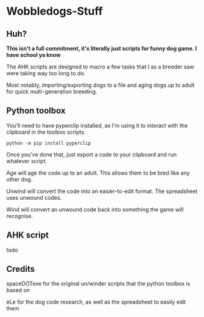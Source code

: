 # Wobbledogs-Stuff

## Huh?
**This isn't a full commitment, it's literally just scripts for funny dog game. I have school ya know**

The AHK scripts are designed to macro a few tasks that I as a breeder saw were taking way too long to do.

Most notably, importing/exporting dogs to a file and aging dogs up to adult for quick multi-generation breeding.

## Python toolbox
You'll need to have pyperclip installed, as I'm using it to interact with the clipboard in the toolbox scripts.

`python -m pip install pyperclip`

Once you've done that, just export a code to your clipboard and run whatever script.

Age will age the code up to an adult. This allows them to be bred like any other dog.

Unwind will convert the code into an easier-to-edit format. The spreadsheet uses unwound codes.

Wind will convert an unwound code back into something the game will recognise.

## AHK script
todo

## Credits
spaceDOTexe for the original un/winder scripts that the python toolbox is based on

eLe for the dog code research, as well as the spreadsheet to easily edit them
